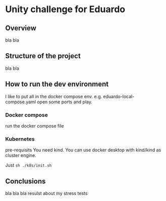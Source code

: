 # Unity challenge for Eduardo

## Overview

bla bla

## Structure of the project

bla bla

## How to run the dev environment

I like to put all in the docker compose env.
e.g. eduardo-local-compose.yaml
open some ports and play.

### Docker compose

run the docker compose file

### Kubernetes

pre-requisits
You need kind. You can use docker desktop with kind/kind as cluster engine.

Just `sh ./k8s/init.sh`

## Conclusions

bla bla bla resulst about my stress tests
